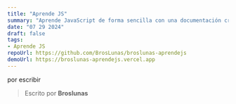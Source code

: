 ```yaml
---
title: "Aprende JS"
summary: "Aprende JavaScript de forma sencilla con una documentación creada por mi"
date: "07 29 2024"
draft: false
tags:
- Aprende JS
repoUrl: https://github.com/BrosLunas/broslunas-aprendejs
demoUrl: https://broslunas-aprendejs.vercel.app
---
```

por escribir
> Escrito por **Broslunas**